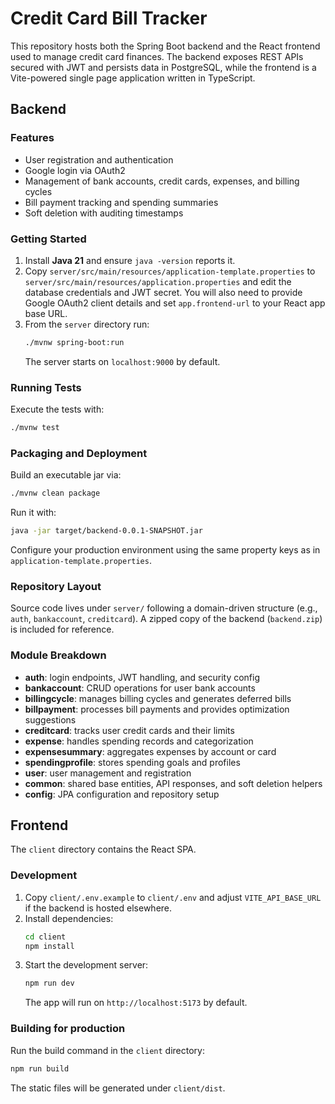 # Credit Card Bill Tracker

This repository hosts both the Spring Boot backend and the React frontend used to manage credit card finances. The backend exposes REST APIs secured with JWT and persists data in PostgreSQL, while the frontend is a Vite-powered single page application written in TypeScript.

## Backend

### Features
- User registration and authentication
- Google login via OAuth2
- Management of bank accounts, credit cards, expenses, and billing cycles
- Bill payment tracking and spending summaries
- Soft deletion with auditing timestamps

### Getting Started
1. Install **Java 21** and ensure `java -version` reports it.
2. Copy `server/src/main/resources/application-template.properties` to `server/src/main/resources/application.properties` and edit the database credentials and JWT secret.
   You will also need to provide Google OAuth2 client details and set `app.frontend-url` to your React app base URL.
3. From the `server` directory run:
   ```bash
   ./mvnw spring-boot:run
   ```
   The server starts on `localhost:9000` by default.

### Running Tests
Execute the tests with:
```bash
./mvnw test
```

### Packaging and Deployment
Build an executable jar via:
```bash
./mvnw clean package
```
Run it with:
```bash
java -jar target/backend-0.0.1-SNAPSHOT.jar
```
Configure your production environment using the same property keys as in `application-template.properties`.

### Repository Layout
Source code lives under `server/` following a domain-driven structure (e.g., `auth`, `bankaccount`, `creditcard`). A zipped copy of the backend (`backend.zip`) is included for reference.

### Module Breakdown
- **auth**: login endpoints, JWT handling, and security config
- **bankaccount**: CRUD operations for user bank accounts
- **billingcycle**: manages billing cycles and generates deferred bills
- **billpayment**: processes bill payments and provides optimization suggestions
- **creditcard**: tracks user credit cards and their limits
- **expense**: handles spending records and categorization
- **expensesummary**: aggregates expenses by account or card
- **spendingprofile**: stores spending goals and profiles
- **user**: user management and registration
- **common**: shared base entities, API responses, and soft deletion helpers
- **config**: JPA configuration and repository setup

## Frontend
The `client` directory contains the React SPA.

### Development
1. Copy `client/.env.example` to `client/.env` and adjust `VITE_API_BASE_URL` if the backend is hosted elsewhere.
2. Install dependencies:
   ```bash
   cd client
   npm install
   ```
3. Start the development server:
   ```bash
   npm run dev
   ```
   The app will run on `http://localhost:5173` by default.

### Building for production
Run the build command in the `client` directory:
```bash
npm run build
```
The static files will be generated under `client/dist`.
